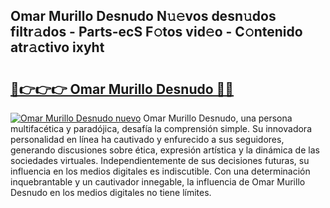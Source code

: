 ## Omar Murillo Desnudo N𝚞𝚎vos desn𝚞dos filtr𝚊dos - Parts-ecS F𝚘tos vid𝚎o - C𝚘ntenido atr𝚊ctivo ixyht

# <h2><a href="http://mb7p4m.tromn.icu/?c=Omar+Murillo+Desnudo">🔗👉👉👉 Omar Murillo Desnudo 🔗🔗</a></h2>

[![Omar Murillo Desnudo nuevo](https://i.imgur.com/pEAQMta.gif)](http://mb7p4m.tromn.icu/?c=Omar+Murillo+Desnudo)
Omar Murillo Desnudo, una persona multifacética y paradójica, desafía la comprensión simple. Su innovadora personalidad en línea ha cautivado y enfurecido a sus seguidores, generando discusiones sobre ética, expresión artística y la dinámica de las sociedades virtuales. Independientemente de sus decisiones futuras, su influencia en los medios digitales es indiscutible. Con una determinación inquebrantable y un cautivador innegable, la influencia de Omar Murillo Desnudo en los medios digitales no tiene límites.
